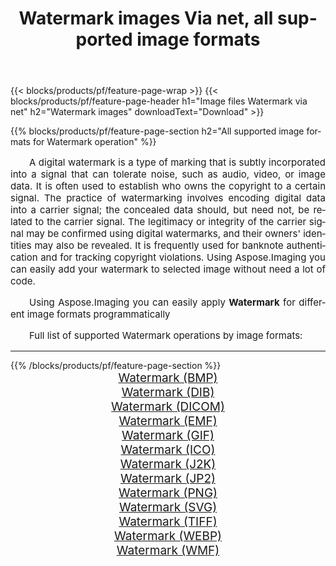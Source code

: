 ﻿---
title: Watermark images Via net, all supported image formats 
weight: 3920
url: /net/watermark 
lang: en
langdirlevel: 2
locales: zh-hans,ja,it,ru,de,es,fr,nl,id,lt,pl,pt,vi,tr,ko,zh-hant,ar,hi,th,sv,cs,uk,he
description: Using Aspose.Imaging you can easily Watermark images Via net
---

{{< blocks/products/pf/feature-page-wrap >}}
{{< blocks/products/pf/feature-page-header h1="Image files Watermark via net" h2="Watermark images" downloadText="Download" >}}


{{% blocks/products/pf/feature-page-section  h2="All supported image formats for Watermark operation" %}}
<p align="justify" style="text-indent:2em;font-size:15px;">
A digital watermark is a type of marking that is subtly incorporated into a signal that can tolerate noise, such as audio, video, or image data. It is often used to establish who owns the copyright to a certain signal. The practice of watermarking involves encoding digital data into a carrier signal; the concealed data should, but need not, be related to the carrier signal. The legitimacy or integrity of the carrier signal may be confirmed using digital watermarks, and their owners' identities may also be revealed. It is frequently used for banknote authentication and for tracking copyright violations. Using Aspose.Imaging you can easily add your watermark to selected image without need a lot of code.
</p>
<p align="justify" style="text-indent:2em;font-size:15px;">
Using Aspose.Imaging you can easily apply <b>Watermark</b> for different image formats programmatically
</p>
<p align="justify" style="text-indent:2em;font-size:15px;">
Full list of supported Watermark operations by image formats:
</p>
<hr/>
{{% /blocks/products/pf/feature-page-section %}}
<div class="container-fluid productfamilypage bg-gray">
    <div class="convertypes bg-gray agp-content section">
        <div class="container">
		<div class="row other-converters" style="gap: 10px;font-size: 19px;text-align:center;">
		    <div class='col-md-2 other-converter remove-lp remove-rp'><a href="/imaging/net/watermark/bmp" style="padding:15px;">Watermark (BMP)</a></div><div class='col-md-2 other-converter remove-lp remove-rp'><a href="/imaging/net/watermark/dib" style="padding:15px;">Watermark (DIB)</a></div><div class='col-md-2 other-converter remove-lp remove-rp'><a href="/imaging/net/watermark/dicom" style="padding:15px;">Watermark (DICOM)</a></div><div class='col-md-2 other-converter remove-lp remove-rp'><a href="/imaging/net/watermark/emf" style="padding:15px;">Watermark (EMF)</a></div><div class='col-md-2 other-converter remove-lp remove-rp'><a href="/imaging/net/watermark/gif" style="padding:15px;">Watermark (GIF)</a></div><div class='col-md-2 other-converter remove-lp remove-rp'><a href="/imaging/net/watermark/ico" style="padding:15px;">Watermark (ICO)</a></div><div class='col-md-2 other-converter remove-lp remove-rp'><a href="/imaging/net/watermark/j2k" style="padding:15px;">Watermark (J2K)</a></div><div class='col-md-2 other-converter remove-lp remove-rp'><a href="/imaging/net/watermark/jp2" style="padding:15px;">Watermark (JP2)</a></div><div class='col-md-2 other-converter remove-lp remove-rp'><a href="/imaging/net/watermark/png" style="padding:15px;">Watermark (PNG)</a></div><div class='col-md-2 other-converter remove-lp remove-rp'><a href="/imaging/net/watermark/svg" style="padding:15px;">Watermark (SVG)</a></div><div class='col-md-2 other-converter remove-lp remove-rp'><a href="/imaging/net/watermark/tiff" style="padding:15px;">Watermark (TIFF)</a></div><div class='col-md-2 other-converter remove-lp remove-rp'><a href="/imaging/net/watermark/webp" style="padding:15px;">Watermark (WEBP)</a></div><div class='col-md-2 other-converter remove-lp remove-rp'><a href="/imaging/net/watermark/wmf" style="padding:15px;">Watermark (WMF)</a></div>
                </div>
        </div>
    </div>
</div>
<br/>
